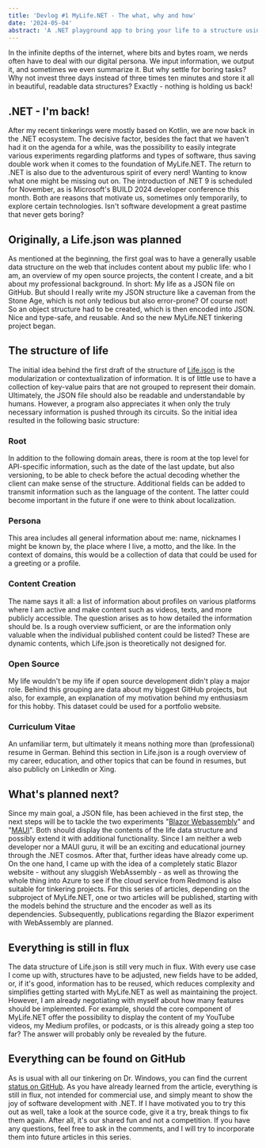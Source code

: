 ```yaml
---
title: 'Devlog #1 MyLife.NET - The what, why and how'
date: '2024-05-04'
abstract: 'A .NET playground app to bring your life to a structure using Blazor, MAUI, Azure and more'
---
```


In the infinite depths of the internet, where bits and bytes roam, we nerds often have to deal with our digital persona. We input information, we output it, and sometimes we even summarize it. But why settle for boring tasks? Why not invest three days instead of three times ten minutes and store it all in beautiful, readable data structures? Exactly - nothing is holding us back!

.NET - I'm back!
----------------
After my recent tinkerings were mostly based on Kotlin, we are now back in the .NET ecosystem. The decisive factor, besides the fact that we haven't had it on the agenda for a while, was the possibility to easily integrate various experiments regarding platforms and types of software, thus saving double work when it comes to the foundation of MyLife.NET.
The return to .NET is also due to the adventurous spirit of every nerd! Wanting to know what one might be missing out on. The introduction of .NET 9 is scheduled for November, as is Microsoft's BUILD 2024 developer conference this month. Both are reasons that motivate us, sometimes only temporarily, to explore certain technologies. Isn't software development a great pastime that never gets boring?

Originally, a Life.json was planned
------------------------------------
As mentioned at the beginning, the first goal was to have a generally usable data structure on the web that includes content about my public life: who I am, an overview of my open source projects, the content I create, and a bit about my professional background. In short: My life as a JSON file on GitHub.
But should I really write my JSON structure like a caveman from the Stone Age, which is not only tedious but also error-prone? Of course not! So an object structure had to be created, which is then encoded into JSON. Nice and type-safe, and reusable. And so the new MyLife.NET tinkering project began.

The structure of life
-----------------------
The initial idea behind the first draft of the structure of [Life.json](https://github.com/tscholze/dotnet-mylife) is the modularization or contextualization of information. It is of little use to have a collection of key-value pairs that are not grouped to represent their domain. Ultimately, the JSON file should also be readable and understandable by humans. However, a program also appreciates it when only the truly necessary information is pushed through its circuits.
So the initial idea resulted in the following basic structure:

### Root
In addition to the following domain areas, there is room at the top level for API-specific information, such as the date of the last update, but also versioning, to be able to check before the actual decoding whether the client can make sense of the structure. Additional fields can be added to transmit information such as the language of the content. The latter could become important in the future if one were to think about localization.
### Persona
This area includes all general information about me: name, nicknames I might be known by, the place where I live, a motto, and the like. In the context of domains, this would be a collection of data that could be used for a greeting or a profile.
### Content Creation
The name says it all: a list of information about profiles on various platforms where I am active and make content such as videos, texts, and more publicly accessible. The question arises as to how detailed the information should be. Is a rough overview sufficient, or are the information only valuable when the individual published content could be listed? These are dynamic contents, which Life.json is theoretically not designed for.
### Open Source
My life wouldn't be my life if open source development didn't play a major role. Behind this grouping are data about my biggest GitHub projects, but also, for example, an explanation of my motivation behind my enthusiasm for this hobby. This dataset could be used for a portfolio website.
### Curriculum Vitae
An unfamiliar term, but ultimately it means nothing more than (professional) resume in German. Behind this section in Life.json is a rough overview of my career, education, and other topics that can be found in resumes, but also publicly on LinkedIn or Xing.

What's planned next?
-----------------------
Since my main goal, a JSON file, has been achieved in the first step, the next steps will be to tackle the two experiments "[Blazor Webassembly](https://dotnet.microsoft.com/en-us/apps/aspnet/web-apps/blazor)" and "[MAUI](https://dotnet.microsoft.com/en-us/apps/maui)". Both should display the contents of the life data structure and possibly extend it with additional functionality. Since I am neither a web developer nor a MAUI guru, it will be an exciting and educational journey through the .NET cosmos.
After that, further ideas have already come up. On the one hand, I came up with the idea of a completely static Blazor website - without any sluggish WebAssembly - as well as throwing the whole thing into Azure to see if the cloud service from Redmond is also suitable for tinkering projects.
For this series of articles, depending on the subproject of MyLife.NET, one or two articles will be published, starting with the models behind the structure and the encoder as well as its dependencies. Subsequently, publications regarding the Blazor experiment with WebAssembly are planned.

Everything is still in flux
-----------------------
The data structure of Life.json is still very much in flux. With every use case I come up with, structures have to be adjusted, new fields have to be added, or, if it's good, information has to be reused, which reduces complexity and simplifies getting started with MyLife.NET as well as maintaining the project.
However, I am already negotiating with myself about how many features should be implemented. For example, should the core component of MyLife.NET offer the possibility to display the content of my YouTube videos, my Medium profiles, or podcasts, or is this already going a step too far? The answer will probably only be revealed by the future.

Everything can be found on GitHub
------------------------------
As is usual with all our tinkering on Dr. Windows, you can find the current [status on GitHub](https://github.com/tscholze/dotnet-mylife). As you have already learned from the article, everything is still in flux, not intended for commercial use, and simply meant to show the joy of software development with .NET. If I have motivated you to try this out as well, take a look at the source code, give it a try, break things to fix them again. After all, it's our shared fun and not a competition.
If you have any questions, feel free to ask in the comments, and I will try to incorporate them into future articles in this series.
